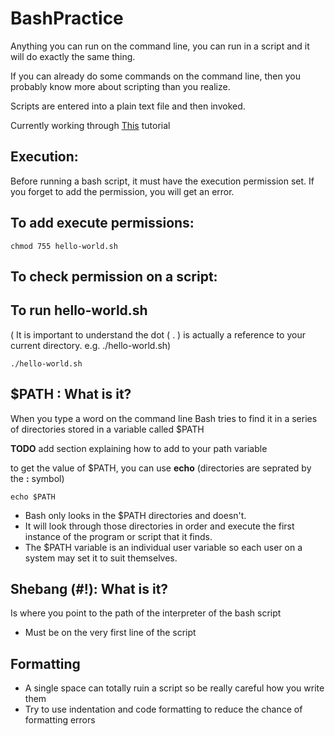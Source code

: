 # BashPractice

Anything you can run on the command line, you can run in a script and it will do exactly the same thing.

If you can already do some commands on the command line, then you probably know more about scripting than you realize.

Scripts are entered into a plain text file and then invoked.

Currently working through [This](https://ryanstutorials.net/bash-scripting-tutorial/bash-script.php) tutorial

## Execution:
Before running a bash script, it must have the execution permission set. If you forget to add the permission, you will get an error.

## To add execute permissions:
```
chmod 755 hello-world.sh
```

## To check permission on a script:

## To run hello-world.sh

( It is important to understand the dot ( . ) is actually a reference to your current directory. e.g. ./hello-world.sh)

```
./hello-world.sh
```


## $PATH : What is it?

When you type a word on the command line Bash tries to find it in a series of directories stored in a variable called $PATH

**TODO** add section explaining how to add to your path variable

to get the value of $PATH, you can use **echo**  (directories are seprated by the **:** symbol)
```
echo $PATH
```

* Bash only looks in the $PATH directories and doesn't.
* It will look through those directories in order and execute the first instance of the program or script that it finds.
* The $PATH variable is an individual user variable so each user on a system may set it to suit themselves.

## Shebang (#!): What is it?

Is where you point to the path of the interpreter of the bash script

* Must be on the very first line of the script


## Formatting

* A single space can totally ruin a script so be really careful how you write them
* Try to use indentation and code formatting to reduce the chance of formatting errors





